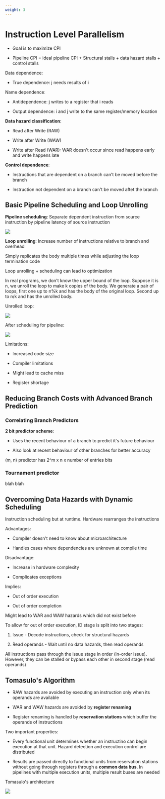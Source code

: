 ```yaml
---
weight: 3
---
```


# Instruction Level Parallelism

- Goal is to maximize CPI

- Pipeline CPI = ideal pipeline CPI + Structural stalls + data hazard stalls + control stalls



Data dependence:

- True dependence: j needs results of i

Name dependence:

- Antidependence: j writes to a register that i reads

- Output dependence: i and j write to the same register/memory location

**Data hazard classification**:

- Read after Write (RAW)

- Write after Write (WAW)

- Write after Read (WAR): WAR doesn't occur since read happens early and write happens late

**Control dependence**:

- Instructions that are dependent on a branch can't be moved before the branch

- Instruction not dependent on a branch can't be moved aftet the branch



## Basic Pipeline Scheduling and Loop Unrolling

**Pipeline scheduling**: Separate dependent instruction from source instruction by pipeline latency of source instruction



![](images/2024-12-25-14-35-12-image.png)



**Loop unrolling**: Increase number of instructions relative to branch and overhead

Simply replicates the body multiple times while adjusting the loop termination code

Loop unrolling + scheduling can lead to optimization

In real programs, we don't know the upper bound of the loop. Suppose it is n, we unroll the loop to make k copies of the body. We generate a pair of loops, first one up to n%k and has the body of the original loop. Second up to n/k and has the unrolled body. 



Unrolled loop:

![](images/2024-12-25-14-48-57-image.png)



After scheduling for pipeline:

![](images/2024-12-25-14-49-13-image.png)

Limitations:

- Increased code size

- Compiler limitations

- Might lead to cache miss

- Register shortage



## Reducing Branch Costs with Advanced Branch Prediction

### Correlating Branch Predictors

**2 bit predictor scheme**: 

- Uses the recent behaviour of a branch to predict it's future behaviour

- Also look at recent behaviour of other branches for better accuracy

(m, n) predictor has 2^m x n x number of entries bits



### Tournament predictor

blah blah



## Overcoming Data Hazards with Dynamic Scheduling

Instruction scheduling but at runtime. Hardware rearranges the instructions

Advantages:

- Compiler doesn't need to know about microarchitecture

- Handles cases where dependencies are unknown at compile time

Disadvantage:

- Increase in hardware complexity

- Complicates exceptions



Implies:

- Out of order execution

- Out of order completion

Might lead to WAR and WAW hazards which did not exist before



To allow for out of order execution, ID stage is split into two stages:

1. Issue - Decode instructions, check for structural hazards

2. Read operands - Wait until no data hazards, then read operands

All instructions pass through the issue stage in order (in-order issue). However, they can be stalled or bypass each other in second stage (read operands)



## Tomasulo's Algorithm

- RAW hazards are avoided by executing an instruction only when its operands are available

- WAR and WAW hazards are avoided by **register renaming**

- Register renaming is handled by **reservation stations** which buffer the operands of instructions



Two important properties:

- Every functional unit determines whether an instructino can begin execution at that unit. Hazard detection and execution control are distributed

- Results are passed directly to functional units from reservation stations without going through registers through a **common data bus**. In pipelines with multiple execution units, multiple result buses are needed



Tomasulo's architecture

![](images/2024-12-25-16-00-24-image.png)


